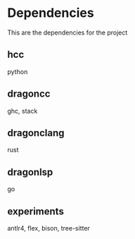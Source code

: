 # Dependencies

This are the dependencies for the project

## hcc

python

## dragoncc

ghc, stack

## dragonclang

rust

## dragonlsp

go

## experiments

antlr4, flex, bison, tree-sitter
